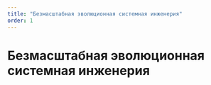 ```yaml
---
title: "Безмасштабная эволюционная системная инженерия"
order: 1
---
```


# Безмасштабная эволюционная системная инженерия

